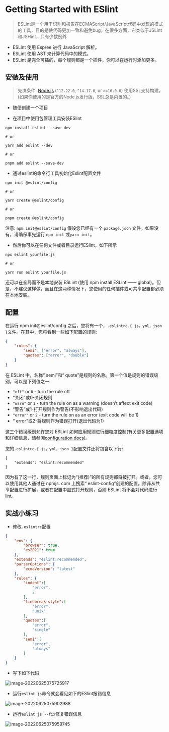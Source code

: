 # Getting Started with ESlint

> ESLint是一个用于识别和报告在ECMAScript/JavaScript代码中发现的模式的工具，目的是使代码更加一致和避免bug。在很多方面，它类似于JSLint和JSHint，只有少数例外

- ESLint 使用 Espree 进行 JavaScript 解析。
- ESLint 使用 AST 来计算代码中的模式。
- ESLint 是完全可插的，每个规则都是一个插件，你可以在运行时添加更多。

## 安装及使用

> 先决条件: [Node.js](https://nodejs.org/en/) (`^12.22.0`, `^14.17.0`, or `>=16.0.0`) 使用SSL支持构建。(如果你使用的是官方的Node.js发行版，SSL总是内置的。)

- 随便创建一个项目

- 在项目中使用包管理工具安装ESlint

```shell
npm install eslint --save-dev

# or

yarn add eslint --dev

# or

pnpm add eslint --save-dev
```

- 通过eslint的命令行工具初始化Eslint配置文件

```shell
npm init @eslint/config

# or

yarn create @eslint/config

# or

pnpm create @eslint/config

```

注意: `npm init@eslint/config` 假设您已经有一个 `package.json` 文件。如果没有，请确保事先运行 `npm init` 或`yarn init`。

- 然后你可以在任何文件或者目录运行ESlint，如下所示

```shell
npx eslint yourfile.js

# or

yarn run eslint yourfile.js
```

还可以在全局而不是本地安装 ESLint (使用 npm install ESLint —— global)。但是，不建议这样做，而且在这两种情况下，您使用的任何插件或可共享配置都必须在本地安装。

## 配置

在运行 npm init@eslint/config 之后，您将有一个，`.eslintrc.{ js，yml，json }`文件。在其中，您将看到一些如下配置的规则:

```json
{
    "rules": {
        "semi": ["error", "always"],
        "quotes": ["error", "double"]
    }
}
```

在 ESLint 中，名称“ semi”和“ quote”是规则的名称。第一个值是规则的错误级别，可以是下列值之一:

- `"off"` or `0` - turn the rule off
- “关闭”或0-关闭规则
- `"warn"` or `1` - turn the rule on as a warning (doesn’t affect exit code)
- “警告”或1-打开规则作为警告(不影响退出代码)
- `"error"` or `2` - turn the rule on as an error (exit code will be 1)
- “ error”或2-将规则作为错误打开(退出代码为1)

这三个错误级别允许您对 ESLint 如何应用规则进行细粒度控制(有关更多配置选项和详细信息，请参阅[configuration docs](https://eslint.org/docs/latest/user-guide/configuring/))。

您的`.eslintrc.{ js，yml，json }`配置文件还将包含以下行:

```shell
{
    "extends": "eslint:recommended"
}
```

因为有了这一行，规则页面上标记为“(推荐)”的所有规则都将被打开。或者，您可以使用其他人通过在 npmjs. com 上搜索“ eslint-config”创建的配置。除非从共享配置进行扩展，或者在配置中显式打开规则，否则 ESLint 将不会对代码进行 lint。

## 实战小练习

- 修改`.eslintrc`配置

```json
{
    "env": {
        "browser": true,
        "es2021": true
    },
    "extends": "eslint:recommended",
    "parserOptions": {
        "ecmaVersion": "latest"
    },
    "rules": {
        "indent":[
            "error",
            2
        ],
        "linebreak-style":[
            "error",
            "unix"
        ],
        "quotes":[
            "error",
            "single"
        ],
        "semi":[
            "error",
            "always"
        ]
    }
}
```

- 写下如下代码

![image-20220625075725917](https://tva1.sinaimg.cn/large/e6c9d24egy1h3k5smscgdj20yw0qwgo6.jpg)

- 运行`eslint js`命令就会看见如下的ESlint报错信息

![image-20220625075902988](https://tva1.sinaimg.cn/large/e6c9d24egy1h3k5ub461aj20m405wq3m.jpg)

- 运行`eslint js --fix`修复错误信息

![image-20220625075959745](https://tva1.sinaimg.cn/large/e6c9d24egy1h3k5vamqsxj20o60yqwj4.jpg)
